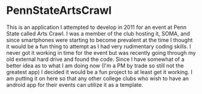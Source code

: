 # PennStateArtsCrawl

This is an application I attempted to develop in 2011 for an event at Penn State called Arts Crawl. I was a member of the club hosting it, SOMA, and since smartphones were starting to become prevalent at the time I thought it would be a fun thing to attempt as I had very rudimentary coding skills.  I never got it working in time for the event but was recently going through my old external hard drive and found the code. Since I have somewhat of a better idea as to what I am doing now (I'm a PM by trade so still not the greatest app) I decided it would be a fun project to at least get it working.  I am putting it on here so that any other college clubs who wish to have an android app for their events can utilize it as a template.
